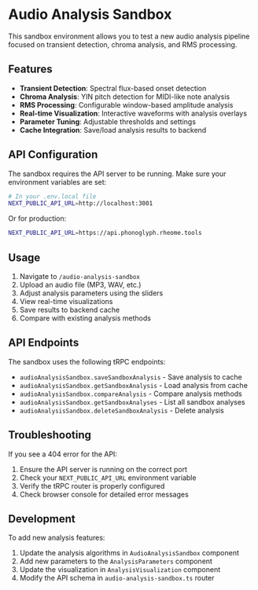 # Audio Analysis Sandbox

This sandbox environment allows you to test a new audio analysis pipeline focused on transient detection, chroma analysis, and RMS processing.

## Features

- **Transient Detection**: Spectral flux-based onset detection
- **Chroma Analysis**: YIN pitch detection for MIDI-like note analysis  
- **RMS Processing**: Configurable window-based amplitude analysis
- **Real-time Visualization**: Interactive waveforms with analysis overlays
- **Parameter Tuning**: Adjustable thresholds and settings
- **Cache Integration**: Save/load analysis results to backend

## API Configuration

The sandbox requires the API server to be running. Make sure your environment variables are set:

```bash
# In your .env.local file
NEXT_PUBLIC_API_URL=http://localhost:3001
```

Or for production:
```bash
NEXT_PUBLIC_API_URL=https://api.phonoglyph.rheome.tools
```

## Usage

1. Navigate to `/audio-analysis-sandbox`
2. Upload an audio file (MP3, WAV, etc.)
3. Adjust analysis parameters using the sliders
4. View real-time visualizations
5. Save results to backend cache
6. Compare with existing analysis methods

## API Endpoints

The sandbox uses the following tRPC endpoints:

- `audioAnalysisSandbox.saveSandboxAnalysis` - Save analysis to cache
- `audioAnalysisSandbox.getSandboxAnalysis` - Load analysis from cache
- `audioAnalysisSandbox.compareAnalysis` - Compare analysis methods
- `audioAnalysisSandbox.getSandboxAnalyses` - List all sandbox analyses
- `audioAnalysisSandbox.deleteSandboxAnalysis` - Delete analysis

## Troubleshooting

If you see a 404 error for the API:

1. Ensure the API server is running on the correct port
2. Check your `NEXT_PUBLIC_API_URL` environment variable
3. Verify the tRPC router is properly configured
4. Check browser console for detailed error messages

## Development

To add new analysis features:

1. Update the analysis algorithms in `AudioAnalysisSandbox` component
2. Add new parameters to the `AnalysisParameters` component
3. Update the visualization in `AnalysisVisualization` component
4. Modify the API schema in `audio-analysis-sandbox.ts` router




